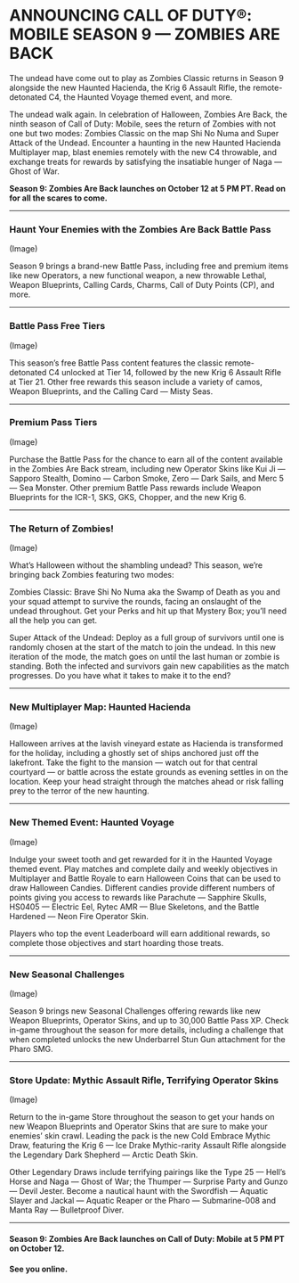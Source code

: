 # ANNOUNCING CALL OF DUTY®: MOBILE SEASON 9 — ZOMBIES ARE BACK

The undead have come out to play as Zombies Classic returns in Season 9 alongside the new Haunted Hacienda, the Krig 6 Assault Rifle, the remote-detonated C4, the Haunted Voyage themed event, and more.

The undead walk again. In celebration of Halloween, Zombies Are Back, the ninth season of Call of Duty: Mobile, sees the return of Zombies with not one but two modes: Zombies Classic on the map Shi No Numa and Super Attack of the Undead. Encounter a haunting in the new Haunted Hacienda Multiplayer map, blast enemies remotely with the new C4 throwable, and exchange treats for rewards by satisfying the insatiable hunger of Naga — Ghost of War.

__Season 9: Zombies Are Back launches on October 12 at 5 PM PT. Read on for all the scares to come.__

---

### Haunt Your Enemies with the Zombies Are Back Battle Pass

(Image)

Season 9 brings a brand-new Battle Pass, including free and premium items like new Operators, a new functional weapon, a new throwable Lethal, Weapon Blueprints, Calling Cards, Charms, Call of Duty Points (CP), and more.

---

### Battle Pass Free Tiers

(Image)

This season’s free Battle Pass content features the classic remote-detonated C4 unlocked at Tier 14, followed by the new Krig 6 Assault Rifle at Tier 21. Other free rewards this season include a variety of camos, Weapon Blueprints, and the Calling Card — Misty Seas.

---

### Premium Pass Tiers

(Image)

Purchase the Battle Pass for the chance to earn all of the content available in the Zombies Are Back  stream, including new Operator Skins like Kui Ji — Sapporo Stealth, Domino — Carbon Smoke, Zero — Dark Sails, and Merc 5 — Sea Monster. Other premium Battle Pass rewards include Weapon Blueprints for the ICR-1, SKS, GKS, Chopper, and the new Krig 6.

---

### The Return of Zombies!

(Image)

What’s Halloween without the shambling undead? This season, we’re bringing back Zombies featuring two modes:

Zombies Classic: Brave Shi No Numa aka the Swamp of Death as you and your squad attempt to survive the rounds, facing an onslaught of the undead throughout. Get your Perks and hit up that Mystery Box; you’ll need all the help you can get.

Super Attack of the Undead: Deploy as a full group of survivors until one is randomly chosen at the start of the match to join the undead. In this new iteration of the mode, the match goes on until the last human or zombie is standing. Both the infected and survivors gain new capabilities as the match progresses. Do you have what it takes to make it to the end?

---

### New Multiplayer Map: Haunted Hacienda

(Image)

Halloween arrives at the lavish vineyard estate as Hacienda is transformed for the holiday, including a ghostly set of ships anchored just off the lakefront. Take the fight to the mansion — watch out for that central courtyard — or battle across the estate grounds as evening settles in on the location. Keep your head straight through the matches ahead or risk falling prey to the terror of the new haunting.

---

### New Themed Event: Haunted Voyage

(Image)

Indulge your sweet tooth and get rewarded for it in the Haunted Voyage themed event. Play matches and complete daily and weekly objectives in Multiplayer and Battle Royale to earn Halloween Coins that can be used to draw Halloween Candies. Different candies provide different numbers of points giving you access to rewards like Parachute — Sapphire Skulls, HS0405 — Electric Eel, Rytec AMR — Blue Skeletons, and the Battle Hardened — Neon Fire Operator Skin.

Players who top the event Leaderboard will earn additional rewards, so complete those objectives and start hoarding those treats.

---

### New Seasonal Challenges

(Image)

Season 9 brings new Seasonal Challenges offering rewards like new Weapon Blueprints, Operator Skins, and up to 30,000 Battle Pass XP. Check in-game throughout the season for more details, including a challenge that when completed unlocks the new Underbarrel Stun Gun attachment for the Pharo SMG.

---

### Store Update: Mythic Assault Rifle, Terrifying Operator Skins 

(Image)

Return to the in-game Store throughout the season to get your hands on new Weapon Blueprints and Operator Skins that are sure to make your enemies’ skin crawl. Leading the pack is the new Cold Embrace Mythic Draw, featuring the Krig 6 — Ice Drake Mythic-rarity Assault Rifle alongside the Legendary Dark Shepherd — Arctic Death Skin.

Other Legendary Draws include terrifying pairings like the Type 25 — Hell’s Horse and Naga — Ghost of War; the Thumper — Surprise Party and Gunzo — Devil Jester. Become a nautical haunt with the Swordfish — Aquatic Slayer and Jackal — Aquatic Reaper or the Pharo — Submarine-008 and Manta Ray — Bulletproof Diver.

---

#### Season 9: Zombies Are Back launches on Call of Duty: Mobile at 5 PM PT on October 12.

#### See you online.
